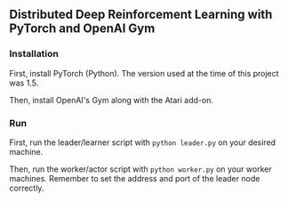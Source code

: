 ## Distributed Deep Reinforcement Learning with PyTorch and OpenAI Gym

### Installation

First, install PyTorch (Python). The version used at the time of this project was 1.5.

Then, install OpenAI's Gym along with the Atari add-on.

### Run

First, run the leader/learner script with `python leader.py` on your desired machine.

Then, run the worker/actor script with `python worker.py` on your worker machines. Remember to set the address and port of the leader node correctly.